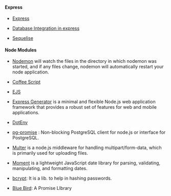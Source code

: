 #### Express

- [Express](http://expressjs.com/en/api.html)

- [Database Integration in express](https://expressjs.com/en/guide/database-integration.html#postgresql)

- [Sequelise](http://docs.sequelizejs.com/) 

#### Node Modules

- [Nodemon](https://www.npmjs.com/package/nodemon)  will watch the files in the directory in which nodemon was started, and if any files change, nodemon will automatically restart your node application.

- [Coffee Script](http://coffeescript.org/)

- [EJS](https://www.npmjs.com/package/ejs)

- [Express Generator](https://expressjs.com/en/starter/generator.html)  is a minimal and flexible Node.js web application framework that provides a robust set of features for web and mobile applications. 

- [DotEnv](https://www.npmjs.com/package/dotenv-extended) 

- [pg-promise](https://www.npmjs.com/package/pg-promise) : Non-blocking PostgreSQL client for node.js or interface for PostgreSQL.

- [Multer](https://www.npmjs.com/package/multer)   is a node.js middleware for handling multipart/form-data, which is primarily used for uploading files. 

- [Moment](https://www.npmjs.com/package/moment)  is a lightweight JavaScript date library for parsing, validating, manipulating, and formatting dates.

- [bcrypt](https://www.npmjs.com/package/bcrypt): It is a lib. to help in hashing passwords.
 - [Blue Bird](http://bluebirdjs.com/docs/why-promises.html): A Promise LIbrary

